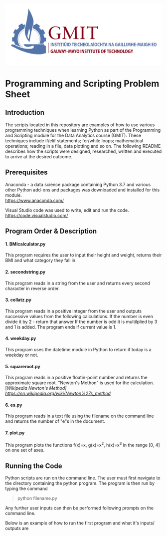 ![](Images/GMIT_Logo.jpeg)

# Programming and Scripting Problem Sheet


## Introduction
The scripts located in this repository are examples of how to use various programming techniques when learning Python as part of the Programming and Scripting module for the Data Analytics course (GMIT). These techniques include if/elif statements; for/while loops; mathematical operations; reading in a file, data plotting and so on. The following README describes how the scripts were designed, researched, written and executed to arrive at the desired outcome. 


## Prerequisites
Anaconda - a data science package containing Python 3.7 and various other Python add-ons and packages was downloaded and installed for this module.<br/>https://www.anaconda.com/

Visual Studio code was used to write, edit and run the code.<br/>https://code.visualstudio.com/


## Program Order & Description

#### 1. BMIcalculator.py
This program requires the user to input their height and weight, returns their BMI and what category they fall in.

#### 2. secondstring.py
This program reads in a string from the user and returns every second character in reverse order.

#### 3. collatz.py
This program reads in a positive integer from the user and outputs successive values from the following calculations.
If the number is even divide it by 2 - return that answer
If the number is odd it is multilplied by 3 and 1 is added. 
The program ends if current value is 1.

#### 4. weekday.py
This program uses the datetime module in Python to return if today is a weekday or not.

#### 5. squareroot.py
This program reads in a positive floatin-point number and returns the approximate square root. "Newton's Methon" is used for the calculation. [*Wikipedia Newton's Method] https://en.wikipedia.org/wiki/Newton%27s_method*

#### 6. es.py
This program reads in a text file using the filename on the command line and returns the number of "e"s in the document. 

#### 7. plot.py
This program plots the functions f(x)=x, g(x)=x<sup>2</sup>, h(x)=x<sup>3</sup> in the range [0, 4] on one set of axes.


## Running the Code
Python scripts are run on the command line. The user must first navigate to the directory containing the python program. The program is then run by typing the command<br/>

> python filename.py

Any further user inputs can then be performed following prompts on the command line.

Below is an example of how to run the first program and what it's inputs/ outputs are

